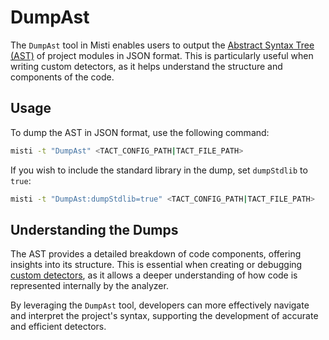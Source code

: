 # DumpAst

The `DumpAst` tool in Misti enables users to output the [Abstract Syntax Tree (AST)](https://en.wikipedia.org/wiki/Abstract_syntax_tree) of project modules in JSON format. This is particularly useful when writing custom detectors, as it helps understand the structure and components of the code.

## Usage

To dump the AST in JSON format, use the following command:

```bash
misti -t "DumpAst" <TACT_CONFIG_PATH|TACT_FILE_PATH>
```

If you wish to include the standard library in the dump, set `dumpStdlib` to `true`:

```bash
misti -t "DumpAst:dumpStdlib=true" <TACT_CONFIG_PATH|TACT_FILE_PATH>
```

## Understanding the Dumps

The AST provides a detailed breakdown of code components, offering insights into its structure. This is essential when creating or debugging [custom detectors](../hacking/custom-detector.md), as it allows a deeper understanding of how code is represented internally by the analyzer.

By leveraging the `DumpAst` tool, developers can more effectively navigate and interpret the project's syntax, supporting the development of accurate and efficient detectors.
